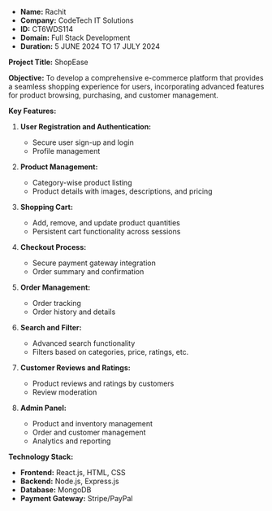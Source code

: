 - **Name:** Rachit
- **Company:** CodeTech IT Solutions
- **ID:** CT6WDS114
- **Domain:** Full Stack Development
- **Duration:** 5 JUNE 2024 TO 17 JULY 2024

**Project Title:** ShopEase

**Objective:**
To develop a comprehensive e-commerce platform that provides a seamless shopping experience for users, incorporating advanced features for product browsing, purchasing, and customer management.

**Key Features:**

1. **User Registration and Authentication:**
   - Secure user sign-up and login
   - Profile management

2. **Product Management:**
   - Category-wise product listing
   - Product details with images, descriptions, and pricing

3. **Shopping Cart:**
   - Add, remove, and update product quantities
   - Persistent cart functionality across sessions

4. **Checkout Process:**
   - Secure payment gateway integration
   - Order summary and confirmation

5. **Order Management:**
   - Order tracking
   - Order history and details

6. **Search and Filter:**
   - Advanced search functionality
   - Filters based on categories, price, ratings, etc.

7. **Customer Reviews and Ratings:**
   - Product reviews and ratings by customers
   - Review moderation

8. **Admin Panel:**
   - Product and inventory management
   - Order and customer management
   - Analytics and reporting

**Technology Stack:**

- **Frontend:** React.js, HTML, CSS
- **Backend:** Node.js, Express.js
- **Database:** MongoDB
- **Payment Gateway:** Stripe/PayPal


